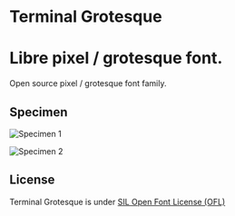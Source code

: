 # Terminal Grotesque

Libre pixel / grotesque font.
=======
Open source pixel / grotesque font family.

## Specimen

![Specimen 1](https://raw.githubusercontent.com/raphaelbastide/Terminal-Grotesque/master/specimen/Terminal-Grotesque-specimen-1.png)

![Specimen 2](https://raw.githubusercontent.com/raphaelbastide/Terminal-Grotesque/master/specimen/Terminal-Grotesque-specimen-2.png)

## License

Terminal Grotesque is under [SIL Open Font License (OFL)](http://scripts.sil.org/cms/scripts/page.php?site_id=nrsi&id=OFL "SIL Open Font License")
